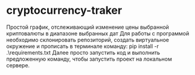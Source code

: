 # cryptocurrency-traker
Простой график, отслеживающий изменение цены выбранной криптовалюты в диапазоне выбранных дат
Для работы с программой необходимо склонировать репозиторий, создать виртуальное окружение и прописать в терминале команду: pip install -r .\requirements.txt
Далее просто запустить код и выполнить предложенную команду, чтобы запустить проект на локальном сервере.
